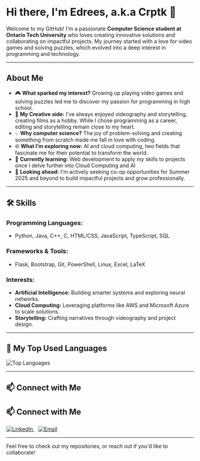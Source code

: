 # Hi there, I'm Edrees, a.k.a **Crptk** 👋

Welcome to my GitHub! I'm a passionate **Computer Science student at Ontario Tech University** who loves creating innovative solutions and collaborating on impactful projects. My journey started with a love for video games and solving puzzles, which evolved into a deep interest in programming and technology.

---

## About Me

- 🎮 **What sparked my interest?** Growing up playing video games and solving puzzles led me to discover my passion for programming in high school. 
- 🎥 **My Creative side:** I’ve always enjoyed videography and storytelling, creating films as a hobby. While I chose programming as a career, editing and storytelling remain close to my heart.
- 💡 **Why computer science?** The joy of problem-solving and creating something from scratch made me fall in love with coding. 
- 🌐 **What I’m exploring now:** AI and cloud computing, two fields that fascinate me for their potential to transform the world.
- 🌱 **Currently learning:** Web development to apply my skills to projects once I delve further into Cloud Computing and AI
- 🚀 **Looking ahead:** I'm actively seeking co-op opportunities for Summer 2025 and beyond to build impactful projects and grow professionally.

---

## 🛠️ Skills

### Programming Languages:
- Python, Java, C++, C, HTML/CSS, JavaScript, TypeScript, SQL

### Frameworks & Tools:
- Flask, Bootstrap, Git, PowerShell, Linux, Excel, LaTeX

### Interests:
- **Artificial Intelligence:** Building smarter systems and exploring neural networks.
- **Cloud Computing:** Leveraging platforms like AWS and Microsoft Azure to scale solutions.
- **Storytelling:** Crafting narratives through videography and project design.

---

## 🌟 My Top Used Languages
![Top Languages](https://github-readme-stats.vercel.app/api/top-langs/?username=crptk&layout=compact&theme=radical)

---

## 📫 Connect with Me
## 📫 Connect with Me

<a href="https://www.linkedin.com/in/edrees-amiri/" target="_blank" style="margin-right: 10px;">
  <img src="https://img.shields.io/badge/LinkedIn-0077B5?style=for-the-badge&logo=linkedin&logoColor=white" alt="LinkedIn">
</a>

<a href="mailto:amiriedrees2005@gmail.com" target="_blank" style="margin-left: 0;">
  <img src="https://img.shields.io/badge/Email-D14836?style=for-the-badge&logo=gmail&logoColor=white" alt="Email">
</a>



---

Feel free to check out my repositories, or reach out if you'd like to collaborate!
